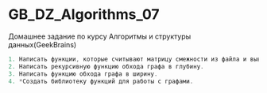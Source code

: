 # GB_DZ_Algorithms_07
Домашнее задание по курсу Алгоритмы и структуры данных(GeekBrains) 

```c
1. Написать функции, которые считывают матрицу смежности из файла и выводят ее на экран.
2. Написать рекурсивную функцию обхода графа в глубину.
3. Написать функцию обхода графа в ширину.
4. *Создать библиотеку функций для работы с графами.

```

